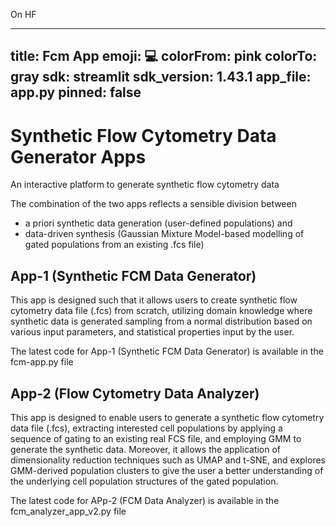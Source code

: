 On HF

---
title: Fcm App
emoji: 💻
colorFrom: pink
colorTo: gray
sdk: streamlit
sdk_version: 1.43.1
app_file: app.py
pinned: false
---

# Synthetic Flow Cytometry Data Generator Apps
An interactive platform to generate synthetic flow cytometry data

The combination of the two apps reflects a sensible division between 
- a priori synthetic data generation (user-defined populations) and
- data-driven synthesis (Gaussian Mixture Model-based modelling of gated populations from an existing .fcs file)

## App-1  (Synthetic FCM Data Generator)
This app is designed such that it allows users to create synthetic flow cytometry data 
file (.fcs) from scratch, utilizing domain knowledge where synthetic data is generated 
sampling from a normal distribution based on various input parameters, and statistical properties input by the user. 

The latest code for App-1 (Synthetic FCM Data Generator) is available in the fcm-app.py file

## App-2 (Flow Cytometry Data Analyzer)
This app is designed to enable users to generate a synthetic flow cytometry data file 
(.fcs), extracting interested cell populations by applying a sequence of gating to an 
existing real FCS file, and employing GMM to generate the synthetic data. Moreover, it 
allows the application of dimensionality reduction techniques such as UMAP and t-SNE, and explores GMM-derived population clusters to give the user a better understanding of the 
underlying cell population structures of the gated population. 


The latest code for APp-2 (FCM Data Analyzer) is available in the fcm_analyzer_app_v2.py file

 
